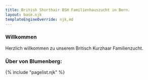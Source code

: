 ```yaml
---
title: British Shorthair BSH Familienhauszucht in Bern.
layout: base.njk
templateEngineOverride: njk,md
---
```


### Willkommen

Herzlich willkommen zu unserem Britisch Kurzhaar Familienzucht.

### Über von Blumenberg:

{% include "pagelist.njk" %}